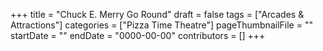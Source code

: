 +++
title = "Chuck E. Merry Go Round"
draft = false
tags = ["Arcades & Attractions"]
categories = ["Pizza Time Theatre"]
pageThumbnailFile = ""
startDate = ""
endDate = "0000-00-00"
contributors = []
+++
